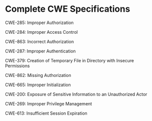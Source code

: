 

# Complete CWE Specifications

CWE-285: Improper Authorization

CWE-284: Improper Access Control

CWE-863: Incorrect Authorization

CWE-287: Improper Authentication

CWE-379: Creation of Temporary File in Directory with Insecure Permissions

CWE-862: Missing Authorization

CWE-665: Improper Initialization

CWE-200: Exposure of Sensitive Information to an Unauthorized Actor

CWE-269: Improper Privilege Management

CWE-613: Insufficient Session Expiration